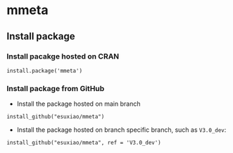 # mmeta

## Install package

### Install pacakge hosted on CRAN

```
install.package('mmeta')
```


### Install package from GitHub

* Install the package hosted on main branch
```
install_github("esuxiao/mmeta")

```
* Install the package hosted on branch specific branch, such as `V3.0_dev`: 

```
install_github("esuxiao/mmeta", ref = 'V3.0_dev')

```


